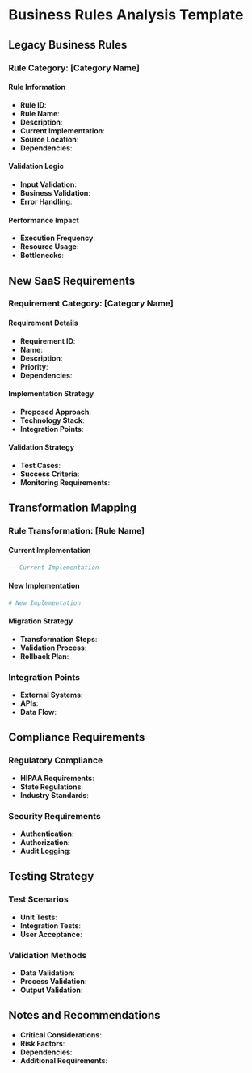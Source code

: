 # Business Rules Analysis Template

## Legacy Business Rules
### Rule Category: [Category Name]
#### Rule Information
- **Rule ID**:
- **Rule Name**:
- **Description**:
- **Current Implementation**:
- **Source Location**:
- **Dependencies**:

#### Validation Logic
- **Input Validation**:
- **Business Validation**:
- **Error Handling**:

#### Performance Impact
- **Execution Frequency**:
- **Resource Usage**:
- **Bottlenecks**:

## New SaaS Requirements
### Requirement Category: [Category Name]
#### Requirement Details
- **Requirement ID**:
- **Name**:
- **Description**:
- **Priority**:
- **Dependencies**:

#### Implementation Strategy
- **Proposed Approach**:
- **Technology Stack**:
- **Integration Points**:

#### Validation Strategy
- **Test Cases**:
- **Success Criteria**:
- **Monitoring Requirements**:

## Transformation Mapping
### Rule Transformation: [Rule Name]
#### Current Implementation
```sql
-- Current Implementation
```

#### New Implementation
```python
# New Implementation
```

#### Migration Strategy
- **Transformation Steps**:
- **Validation Process**:
- **Rollback Plan**:

### Integration Points
- **External Systems**:
- **APIs**:
- **Data Flow**:

## Compliance Requirements
### Regulatory Compliance
- **HIPAA Requirements**:
- **State Regulations**:
- **Industry Standards**:

### Security Requirements
- **Authentication**:
- **Authorization**:
- **Audit Logging**:

## Testing Strategy
### Test Scenarios
- **Unit Tests**:
- **Integration Tests**:
- **User Acceptance**:

### Validation Methods
- **Data Validation**:
- **Process Validation**:
- **Output Validation**:

## Notes and Recommendations
- **Critical Considerations**:
- **Risk Factors**:
- **Dependencies**:
- **Additional Requirements**:
